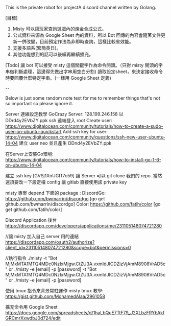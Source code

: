 This is the private robot for projectA discord channel written by Golang.

[目標]
1. Misty 可以讓玩家查詢遊戲內的煉金合成公式。
2. 公式資料來源為 Google Sheet 內的資料，所以 Bot 回傳的內容會隨著文件更新一併改變，目前預定作法為非即時查詢，這樣比較省效能。
3. 支援多語系(繁簡英日)。
4. 其他功能想到的話可以後續再繼續擴充。 

[Todo]
讓 bot 可以接受 misty 這個關鍵字作為命令開頭。（只對 misty 開頭的字串做判斷處理，這邊得先做出字串用空白分割)
讀取設定sheet，來決定接收命令時要回覆什麼特定字串。(一樣用 Google Sheet 定義)

--

Below is just some random note text for me to remember things that's not so important so please ignore it.

Server 連線設定教學
GoCrazy Server: 128.199.246.158 以 DDrd4y2EVbZY.ppk ssh 遠端登入 root
Create user: https://www.digitalocean.com/community/tutorials/how-to-create-a-sudo-user-on-ubuntu-quickstart
Add ssh key for user: https://www.digitalocean.com/community/questions/ssh-new-user-ubuntu-14-04
建立 user neo 並且產生 DDnd4y2EVbZY.ppk

在Server上安裝Go環境: https://www.digitalocean.com/community/tutorials/how-to-install-go-1-6-on-ubuntu-14-04

建立 ssh key [GVSj1XnUGIT7c59] 讓 Server 可以 git clone 我們的 repo. 當然還須要改一下設定檔 config 讓 gitlab 直接使用該 private key

misty 專案 depend 下面的 package :
DiscordGo: https://github.com/bwmarrin/discordgo
[go get github.com/bwmarrin/discordgo] 
Color: https://github.com/fatih/color
[go get github.com/fatih/color] 

Discord Application 後台
https://discordapp.com/developers/applications/me/231105148074721280

//讓 misty 加入自己 server 用的連結
https://discordapp.com/oauth2/authorize?client_id=231105148074721280&scope=bot&permissions=0

//執行指令
./misty -t "Bot MjMxMTA1MTQ4MDc0NzIxMjgw.CtZU3A.vxmIdJICDZizVjAmM8908VrAD5c"
or
./misty -e [email] -p [password] -t "Bot MjMxMTA1MTQ4MDc0NzIxMjgw.CtZU3A.vxmIdJICDZizVjAmM8908VrAD5c"
or 
./misty -e [email] -p [password]

使用 tmux 指令來背景常駐運作 misty
tmux 教學: https://gist.github.com/MohamedAlaa/2961058

擴充命令用 Google Sheet
https://docs.google.com/spreadsheets/d/1haLbQuE7TtF79_J2XLbzFRYbAkfGRCmrXxwdbJ0d724/edit

